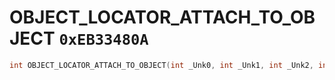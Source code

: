 # OBJECT_LOCATOR_ATTACH_TO_OBJECT `0xEB33480A`

```cpp
int OBJECT_LOCATOR_ATTACH_TO_OBJECT(int _Unk0, int _Unk1, int _Unk2, int _Unk3, int _Unk4, int _Unk5, int _Unk6, int _Unk7);
```